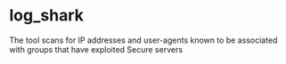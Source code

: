 # log_shark
 The tool scans for IP addresses and user-agents known to be associated with groups that have exploited Secure servers
